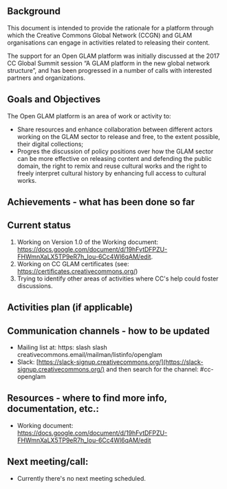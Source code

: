 ## Background

This document is intended to provide the rationale for a platform through which the Creative Commons Global Network (CCGN) and GLAM organisations can engage in activities related to releasing their content. 

The support for an Open GLAM platform was initially discussed at the 2017 CC Global Summit session “A GLAM platform in the new global network structure”, and has been progressed in a number of calls with interested partners and organizations. 

## Goals and Objectives 

The Open GLAM platform is an area of work or activity to:
- Share resources and enhance collaboration between different actors working on the GLAM sector to release and free, to the extent possible, their digital collections;
- Progres the discussion of policy positions over how the GLAM sector can be more effective on releasing content and defending the public domain, the right to remix and reuse cultural works and the right to freely interpret cultural history by enhancing full access to cultural works.

## Achievements - what has been done so far

## Current status

1. Working on Version 1.0 of the Working document: https://docs.google.com/document/d/19hFvtDFPZU-FHWmnXaLX5TP9eR7h_Iou-6Cc4Wl6qAM/edit.
2. Working on CC GLAM certificates (see: https://certificates.creativecommons.org/)
3. Trying to identify other areas of activities where CC's help could foster discussions.

## Activities plan (if applicable)

## Communication channels - how to be updated

* Mailing list at: https: slash slash creativecommons.email/mailman/listinfo/openglam
* Slack: [https://slack-signup.creativecommons.org/](https://slack-signup.creativecommons.org/) and then search for the channel: #cc-openglam
## Resources - where to find more info, documentation, etc.:
	
* Working document: https://docs.google.com/document/d/19hFvtDFPZU-FHWmnXaLX5TP9eR7h_Iou-6Cc4Wl6qAM/edit

## Next meeting/call:

* Currently there's no next meeting scheduled. 
